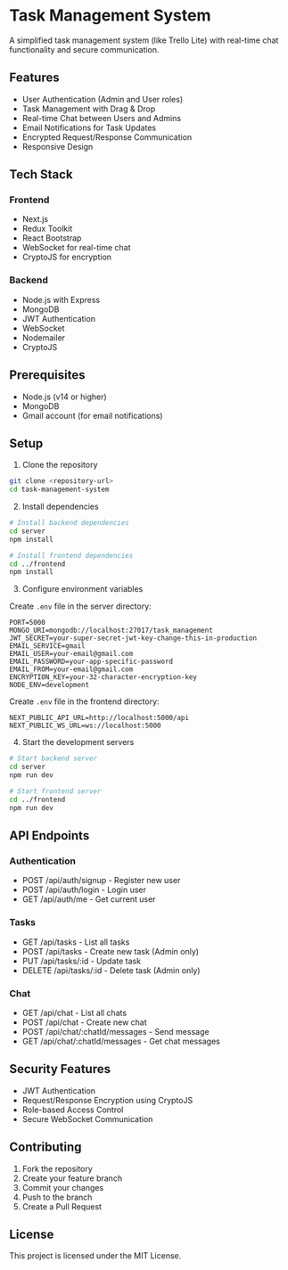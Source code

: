 # Task Management System

A simplified task management system (like Trello Lite) with real-time chat functionality and secure communication.

## Features

- User Authentication (Admin and User roles)
- Task Management with Drag & Drop
- Real-time Chat between Users and Admins
- Email Notifications for Task Updates
- Encrypted Request/Response Communication
- Responsive Design

## Tech Stack

### Frontend
- Next.js
- Redux Toolkit
- React Bootstrap
- WebSocket for real-time chat
- CryptoJS for encryption

### Backend
- Node.js with Express
- MongoDB
- JWT Authentication
- WebSocket
- Nodemailer
- CryptoJS

## Prerequisites

- Node.js (v14 or higher)
- MongoDB
- Gmail account (for email notifications)

## Setup

1. Clone the repository
```bash
git clone <repository-url>
cd task-management-system
```

2. Install dependencies
```bash
# Install backend dependencies
cd server
npm install

# Install frontend dependencies
cd ../frontend
npm install
```

3. Configure environment variables

Create `.env` file in the server directory:
```
PORT=5000
MONGO_URI=mongodb://localhost:27017/task_management
JWT_SECRET=your-super-secret-jwt-key-change-this-in-production
EMAIL_SERVICE=gmail
EMAIL_USER=your-email@gmail.com
EMAIL_PASSWORD=your-app-specific-password
EMAIL_FROM=your-email@gmail.com
ENCRYPTION_KEY=your-32-character-encryption-key
NODE_ENV=development
```

Create `.env` file in the frontend directory:
```
NEXT_PUBLIC_API_URL=http://localhost:5000/api
NEXT_PUBLIC_WS_URL=ws://localhost:5000
```

4. Start the development servers

```bash
# Start backend server
cd server
npm run dev

# Start frontend server
cd ../frontend
npm run dev
```

## API Endpoints

### Authentication
- POST /api/auth/signup - Register new user
- POST /api/auth/login - Login user
- GET /api/auth/me - Get current user

### Tasks
- GET /api/tasks - List all tasks
- POST /api/tasks - Create new task (Admin only)
- PUT /api/tasks/:id - Update task
- DELETE /api/tasks/:id - Delete task (Admin only)

### Chat
- GET /api/chat - List all chats
- POST /api/chat - Create new chat
- POST /api/chat/:chatId/messages - Send message
- GET /api/chat/:chatId/messages - Get chat messages

## Security Features

- JWT Authentication
- Request/Response Encryption using CryptoJS
- Role-based Access Control
- Secure WebSocket Communication

## Contributing

1. Fork the repository
2. Create your feature branch
3. Commit your changes
4. Push to the branch
5. Create a Pull Request

## License

This project is licensed under the MIT License. 
